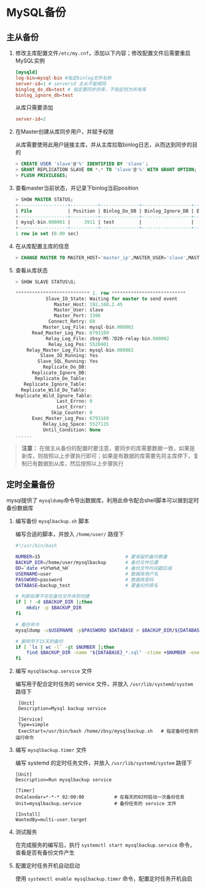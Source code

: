# MySQL备份

## 主从备份

1. 修改主库配置文件`/etc/my.cnf`，添加以下内容；修改配置文件后需要重启MySQL实例

    ```cnf
    [mysqld]
    log-bin=mysql-bin #指定binlog文件名称
    server-id=1 # serverid 主从不能相同
    binglog_do_db=test # 指定要同步的库，不指定则为所有库
    binlog_ignore_db=test
    ```

    从库只需要添加

    ```cnf
    server-id=2
    ```

2. 在Master创建从库同步用户，并赋予权限

    从库需要使用此用户链接主库，并从主库拉取binlog日志，从而达到同步的目的

    ```sql
    > CREATE USER 'slave'@'%' IDENTIFIED BY 'slave'；
    > GRANT REPLICATION SLAVE ON *.* TO 'slave'@'%' WITH GRANT OPTION;
    > FLUSH PRIVILEGES;
    ```

3. 查看master当前状态，并记录下binlog当前position

    ```sql
    > SHOW MASTER STATUS;
    +------------------+----------+--------------+------------------+-------------------+
    | File             | Position | Binlog_Do_DB | Binlog_Ignore_DB | Executed_Gtid_Set |
    +------------------+----------+--------------+------------------+-------------------+
    | mysql-bin.000001 |     3911 | test         |                  |                   |
    +------------------+----------+--------------+------------------+-------------------+
    1 row in set (0.00 sec)
    ```

4. 在从库配置主库的信息

    ```sql
    > CHANGE MASTER TO MASTER_HOST='master_ip',MASTER_USER='slave',MASTER_PASSWORD='slave',MASTER_LOG_FILE='mysql-bin.000001',MASTER_LOG_POS=3911;
    ```

5. 查看从库状态

    ```sql
    > SHOW SLAVE STATUS\G;

    *************************** 1. row ***************************
               Slave_IO_State: Waiting for master to send event
                  Master_Host: 192.168.2.45
                  Master_User: slave
                  Master_Port: 3306
                Connect_Retry: 60
              Master_Log_File: mysql-bin.000002
          Read_Master_Log_Pos: 6793169
               Relay_Log_File: zbsy-MS-7D20-relay-bin.000002
                Relay_Log_Pos: 5526901
        Relay_Master_Log_File: mysql-bin.000002
             Slave_IO_Running: Yes                                      # 看到这两个yes 表示从库配置成功
            Slave_SQL_Running: Yes
              Replicate_Do_DB: 
          Replicate_Ignore_DB: 
           Replicate_Do_Table: 
       Replicate_Ignore_Table: 
      Replicate_Wild_Do_Table: 
    Replicate_Wild_Ignore_Table: 
                   Last_Errno: 0
                   Last_Error: 
                 Skip_Counter: 0
          Exec_Master_Log_Pos: 6793169
              Relay_Log_Space: 5527115
              Until_Condition: None
    ......
    ```

> **注意：** 在做主从备份的配置时要注意，要同步的库需要数据一致，如果是新库，则按照以上步骤执行即可；如果是有数据的库需要先将主库停下，复制已有数据到从库，然后按照以上步骤执行

## 定时全量备份

mysql提供了 `mysqldump`命令导出数据库，利用此命令配合shell脚本可以做到定时备份数据库

1. 编写备份 `mysqlbackup.sh` 脚本

    编写合适的脚本，并放入 `/home/user/` 路径下

    ```bash
    #!/usr/bin/bash

    NUMBER=15                               # 要保留的备份数量
    BACKUP_DIR=/home/user/mysqlbackup       # 备份文件位置
    DD=`date +%Y%m%d_%H`                    # 备份文件时间戳后缀
    USERNAME=user                           # 数据库用户名
    PASSWORD=password                       # 数据库密码
    DATABASE=backup_test                    # 要备份的库名

    # 判断如果不存在备份文件夹则创建
    if [ ! -d $BACKUP_DIR ];then
        mkdir -p $BACKUP_DIR
    fi

    # 备份命令
    mysqldump -u$USERNAME -p$PASSWORD $DATABASE > $BACKUP_DIR/${DATABASE}_$DD.sql

    # 删除早于15天的备份
    if [ `ls | wc -l` -gt $NUMBER ];then
        find $BACKUP_DIR -name "${DATABASE}_*.sql" -ctime +$NUMBER -exec rm {} \;
    fi
    ```

2. 编写 `mysqlbackup.service` 文件

   编写用于配合定时任务的 service 文件，并放入 `/usr/lib/systemd/system` 路径下

   ```service
    [Unit]
    Description=Mysql backup service

    [Service]
    Type=simple
    ExecStart=/usr/bin/bash /home/zbsy/mysqlbackup.sh   # 指定备份任务的运行命令
   ```

3. 编写 `mysqlbackup.timer` 文件

    编写 systemd 的定时任务文件，并放入 `/usr/lib/systemd/system` 路径下

    ```service
    [Unit]
    Description=Run mysqlbackup service

    [Timer]
    OnCalendar=*-*-* 02:00:00           # 在每天的02时启动一次备份任务
    Unit=mysqlbackup.service            # 备份任务的 service 文件

    [Install]
    WantedBy=multi-user.target
    ```

4. 测试服务

   在完成服务的编写后，执行 `systemctl start mysqlbackup.service` 命令，查看是否有备份文件产生

5. 配置定时任务开机自动启动

    使用 `systemctl enable mysqlbackup.timer` 命令，配置定时任务开机自启
